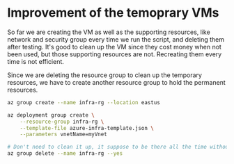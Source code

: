 # Improvement of the temoprary VMs
So far we are creating the VM as well as the supporting resources, like network and security group every time we run the script, and deleting them after testing. It's good to clean up the VM since they cost money when not been used, but those supporting resources are not. Recreating them every time is not efficient.

Since we are deleting the resource group to clean up the temporary resources, we have to create another resource group to hold the permanent resources. 

```bash
az group create --name infra-rg --location eastus

az deployment group create \
    --resource-group infra-rg \
    --template-file azure-infra-template.json \
    --parameters vnetName=myVnet

# Don't need to clean it up, it suppose to be there all the time without been charged
az group delete --name infra-rg --yes
```
